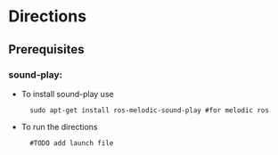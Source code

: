 # Directions

## Prerequisites

### sound-play:

* To install sound-play use
        
        sudo apt-get install ros-melodic-sound-play #for melodic ros

* To run the directions

        #TODO add launch file

